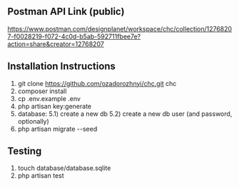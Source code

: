 ## Postman API Link (public)
https://www.postman.com/designplanet/workspace/chc/collection/12768207-f0028219-f072-4c0d-b5ab-592711fbee7e?action=share&creator=12768207

## Installation Instructions
1) git clone https://github.com/ozadorozhnyi/chc.git chc
2) composer install
3) cp .env.example .env
4) php artisan key:generate
5) database:
    5.1) create a new db
    5.2) create a new db user (and password, optionally)
6) php artisan migrate --seed

## Testing
1) touch database/database.sqlite
2) php artisan test
